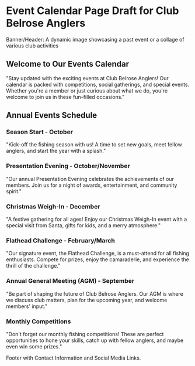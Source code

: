 # Event Calendar Page Draft for Club Belrose Anglers

Banner/Header: A dynamic image showcasing a past event or a collage of various club activities

## Welcome to Our Events Calendar

"Stay updated with the exciting events at Club Belrose Anglers! Our calendar is packed with
competitions, social gatherings, and special events. Whether you're a member or just curious about
what we do, you're welcome to join us in these fun-filled occasions."

## Annual Events Schedule

### Season Start - October

"Kick-off the fishing season with us! A time to set new goals, meet fellow anglers, and start the
year with a splash."

### Presentation Evening - October/November

"Our annual Presentation Evening celebrates the achievements of our members. Join us for a night of
awards, entertainment, and community spirit."

### Christmas Weigh-In - December

"A festive gathering for all ages! Enjoy our Christmas Weigh-In event with a special visit from
Santa, gifts for kids, and a merry atmosphere."

### Flathead Challenge - February/March

"Our signature event, the Flathead Challenge, is a must-attend for all fishing enthusiasts. Compete
for prizes, enjoy the camaraderie, and experience the thrill of the challenge."

### Annual General Meeting (AGM) - September

"Be part of shaping the future of Club Belrose Anglers. Our AGM is where we discuss club matters,
plan for the upcoming year, and welcome members' input."

### Monthly Competitions

"Don't forget our monthly fishing competitions! These are perfect opportunities to hone your skills,
catch up with fellow anglers, and maybe even win some prizes."

Footer with Contact Information and Social Media Links.
